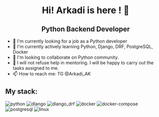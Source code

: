 <h1 align="center"> Hi! Arkadi is here ! 👋 </h1>
<h2 align="center"> Python Backend Developer </h2>

- 🔭 I'm currently looking for a job as a Python developer
- 🌱 I'm currently actively learning Python, Django, DRF, PostgreSQL, Docker
- 👯 I'm looking to collaborate on Python community.
- 🤔 I will not refuse help in mentoring. I will be happy to carry out the tasks assigned to me.
- 📫 How to reach me: TG @Arkadi_AK

<h2>My stack:</h2>


![python](https://img.shields.io/badge/Python-blue?style=for-the-badge&logo=python&logoColor=yellow)
![dlango](https://img.shields.io/badge/Django-0C4B33?style=for-the-badge&logo=django&logoColor=white)
![dlango_drf](https://img.shields.io/badge/DJANGO_REST_FRAMEWORK-7f2d2d?style=for-the-badge&logo=django_rest_framework&logoColor=white)
![docker](https://img.shields.io/badge/docker-2CA5E0?style=for-the-badge&logo=docker&logoColor=white)
![docker-compose](https://img.shields.io/badge/docker_compose-2CA5E0?style=for-the-badge&logo=docker-compose&logoColor=white)
![postgresql](https://img.shields.io/badge/PostgreSQL-316192?style=for-the-badge&logo=postgresql&logoColor=white)
![linux](https://img.shields.io/badge/linux-black?style=for-the-badge&logo=linux&logoColor=yellow)


